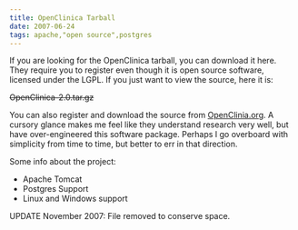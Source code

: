 ```yaml
---
title: OpenClinica Tarball
date: 2007-06-24
tags: apache,"open source",postgres
---
```

If you are looking for the OpenClinica tarball, you can download it here. They require you to register even though it is open source software, licensed under the LGPL. If you just want to view the source, here it is:

<del>OpenClinica-2.0.tar.gz</del>

You can also register and download the source from <a rel="nofollow" href="http://www.openclinica.org/">OpenClinia.org</a>. A cursory glance makes me feel like they understand research very well, but have over-engineered this software package. Perhaps I go overboard with simplicity from time to time, but better to err in that direction.

Some info about the project:

<ul><li>Apache Tomcat</li><li>Postgres Support</li><li>Linux and Windows support</li></ul>

UPDATE November 2007: File removed to conserve space.

